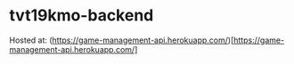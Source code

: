 # tvt19kmo-backend

Hosted at: (https://game-management-api.herokuapp.com/)[https://game-management-api.herokuapp.com/]
